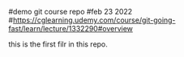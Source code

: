 #demo git course repo 
#feb 23 2022
#https://cglearning.udemy.com/course/git-going-fast/learn/lecture/1332290#overview

this is the first filr in this repo.
